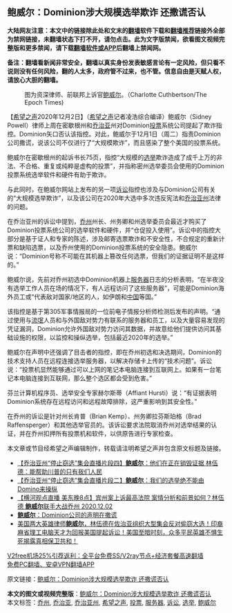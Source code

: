  <h2>鲍威尔：Dominion涉大规模选举欺诈 还撒谎否认</h2> <p class="notice"><b>大陆网友注意：本文中的链接除此处和文末的<a href="https://github.com/bannedbook/fanqiang" >翻墙</a>软件下载和<a href="https://github.com/killgcd/justmysocks/blob/master/README.md">翻墙推荐</a>链接外全部为禁网链接，未翻墙状态下打不开，请勿点击。此为文字版禁闻，欲看图文视频完整版和更多禁闻，请下载<a href="https://github.com/bannedbook/fanqiang">翻墙软件或APP</a>后翻墙上禁闻网。</p><p>备注：翻墙看新闻非常安全，翻墙以真实身份发表敏感言论有一定风险，但只看不说则没有任何风险，翻的人太多，政府管不过来，也不管。信息自由是天赋人权，请放心大胆的翻墙。</b></p>  <div class="entry"> <figure><figcaption>图为资深律师、前联邦上诉官<a href="https://www.bannedbook.org/bnews/tag/%e9%b2%8d%e5%a8%81%e5%b0%94/" class="st_tag internal_tag" rel="tag" title="标签 鲍威尔 下的日志">鲍威尔</a>。（Charlotte Cuthbertson/The Epoch Times)</figcaption></figure> <p>【<span class='wp_keywordlink_affiliate'><a href="https://www.soundofhope.org" title="希望之声" target="_blank">希望之声</a></span>2020年12月2日】（<a href="https://www.bannedbook.org/bnews/tag/%e5%b8%8c%e6%9c%9b%e4%b9%8b%e5%a3%b0/" class="st_tag internal_tag" rel="tag" title="标签 希望之声 下的日志">希望之声</a>记者凌浩综合编译）鲍威尔（Sidney Powell）律师上周在密歇根州和<a href="https://www.bannedbook.org/bnews/tag/%E4%B9%94%E6%B2%BB%E4%BA%9A/" class="st_tag internal_tag" rel="tag" title="标签 乔治亚 下的日志">乔治亚</a>州对Dominion<a href="https://www.bannedbook.org/bnews/tag/%E6%8A%95%E7%A5%A8/" class="st_tag internal_tag" rel="tag" title="标签 投票 下的日志">投票</a>系统公司提起了欺诈指控。Dominion矢口否认该指控。对此，鲍威尔于12月1日（周二）指责Dominion公司撒谎，说该公司不仅进行了“大规模欺诈”，而且感染了整个美国的投票系统。</p> <p>鲍威尔在密歇根州的起诉书长75页，指控“大规模的<a href="https://www.bannedbook.org/bnews/tag/%e9%80%89%e4%b8%be/" class="st_tag internal_tag" rel="tag" title="标签 选举 下的日志">选举</a>欺诈造成了成千上万的非法、不合格、重复或纯粹是虚构的投票”，并指称密州选举委员会使用的Dominion投票系统选举软件和硬件有助于欺诈。</p> <p>与此同时，在鲍威尔网站上发布的另一项<a href="https://www.bannedbook.org/bnews/tag/%E8%AF%89%E8%AE%BC/" class="st_tag internal_tag" rel="tag" title="标签 诉讼 下的日志">诉讼</a>指控也涉及与Dominion公司有关的“大规模选举欺诈”，以及该公司在2020年大选中多次违反宪法和<a href="https://www.bannedbook.org/bnews/tag/%e4%b9%94%e6%b2%bb%e4%ba%9a%e5%b7%9e/" class="st_tag internal_tag" rel="tag" title="标签 乔治亚州 下的日志">乔治亚州</a>法律的问题。</p>  <p>在乔治亚州的诉讼中提到，<a href="https://www.bannedbook.org/bnews/tag/%E4%B9%94%E5%B7%9E/" class="st_tag internal_tag" rel="tag" title="标签 乔州 下的日志">乔州</a>州长、州务卿和州选举委员会最近才购买了Dominion投票系统公司的选举软件和硬件，并“仓促投入使用”。诉讼中的指控大部分是基于证人和专家的陈述，涉及邮寄选票欺诈和不安全性，不合规定的重新计票和缺陷选票，以及乔州使用的Dominion投票系统的安全隐患。鲍威尔说：“Dominion号称不可能在其机器上篡改任何选票，但我们的证据证明不是这样的。”</p> <p>鲍威尔说，先前对乔州初选中Dominion机器上<a href="https://www.bannedbook.org/bnews/tag/%E6%9C%8D%E5%8A%A1%E5%99%A8/" class="st_tag internal_tag" rel="tag" title="标签 服务器 下的日志">服务器</a>日志的分析表明，“在半夜没有选举工作人员在场的情况下，有人远程访问了这些服务器”，可能是Dominion海外员工或“代表敌对国家/地区的人，如伊朗和<span class='wp_keywordlink_affiliate'><a href="https://www.bannedbook.org/" title="中国" target="_blank">中国</a></span>等国。”</p> <p>该指控是基于第305军事情报局的一位前电子情报分析师检测后发布的声明。“通过使用与<span class='wp_keywordlink'><a href="https://www.bannedbook.org/forum11/topic282.html" title="禁片：评中国共产党的流氓本性" target="_blank">流氓</a></span>人员和与外国敌对势力有联系的服务器和员工，以及大量容易发现的凭证漏洞，Dominion允许外国敌对势力访问其数据，并故意给他们提供访问其基础设施的权限，以监控和操纵选举，包括最近2020年的选举。”</p>  <p>鲍威尔在声明中还强调了目击者的指控，即在乔州初选和决选期间，Dominion的技术支持人员在远程连接选举服务器，以解决存储卡上传的“技术问题”。诉讼说：“投票机显然能够通过可以上网的笔记本电脑连接到互联网上。如果有一台笔记本电脑连接到互联网，那么整个选区都会受到危害。”</p> <p>芬兰计算机程序员、选举安全专家赫尔斯蒂（Affiant Hursti）说：“有证据表明Dominion系统存在远程访问和远程故障排除，这严重影响到其安全性。”</p> <p>在乔州的诉讼是针对州长肯普（Brian Kemp）、州务卿拉芬斯珀格（Brad Raffensperger）和其他选举官员的。该诉讼要求法院取消乔州对选举结果的认证，并在乔州扣押所有投票机和软件，以供原告进行专家检查。</p>  <p>本文章或节目经希望之声编辑制作，转载请注明希望之声并包含原文标题及链接。</p> <ul class='op-related-articles' title='相关阅读'> <li><a href='https://www.bannedbook.org/bnews/bannedvideo/20201203/1441107.html' target='_blank'>【乔治亚州“停止窃选”集会直播片段四】<b>鲍威尔</b>：他们在正在销毁证据  林伍德：能帮助川普的只有我们人民</a></li> <li><a href='https://www.bannedbook.org/bnews/bannedvideo/20201203/1441102.html' target='_blank'>【乔治亚州“停止窃选”集会直播片段二】<b>鲍威尔</b>：我们的选举绝不能由Domino来操纵</a></li> <li><a href='https://www.bannedbook.org/bnews/bannedvideo/20201203/1441099.html' target='_blank'>【横河观点直播 美东晚8点】宾州案上诉最高法院 案情分析和前景如何？林伍德 <b>鲍威尔</b>联手大战乔州 2020.12.02</a></li> <li><a href='https://www.bannedbook.org/bnews/cnnews/20201203/1441095.html' target='_blank'><b>鲍威尔</b>：Dominion公司的声明在撒谎</a></li> <li><a href='https://www.bannedbook.org/bnews/bannedvideo/20201203/1441092.html' target='_blank'>美国两大英雄律师<b>鲍威尔</b>，林伍德在佐治亚组织大型集会反对偷窃大选！印裔麻省理工电脑天才为回报美国提起诉讼！美国至暗时刻，众多平民英雄不惧生死揭露真相保卫共和！</a></li> </ul> <p class="texttj"> <a href="https://github.com/bannedbook/fanqiang/wiki/V2ray%E6%9C%BA%E5%9C%BA" target="_blank">V2free机场25%引荐返利：全平台免费SS/V2ray节点+经济套餐高速翻墙</a><br/> <a href="https://github.com/bannedbook/fanqiang/wiki/%E7%A6%81%E9%97%BB%E7%BD%91%E5%AE%89%E5%8D%93%E7%BF%BB%E5%A2%99%E6%96%B0%E9%97%BBAPP" target="_blank">免费PC翻墙、安卓VPN翻墙APP</a></p><p>原文链接：<a class="src_link"  href="https://www.soundofhope.org/post/449467" target="_blank">鲍威尔：Dominion涉大规模选举欺诈 还撒谎否认</a></p><a name='sharetosocial'></a>       <div><b>本文的图文或视频完整版</b>：<a href='https://www.bannedbook.org/bnews/comments/20201203/1441178.html'>鲍威尔：Dominion涉大规模选举欺诈 还撒谎否认</a></div>  </div><!--END ENTRY--> <div class="postfooter"> <div>本文标签：<a href="https://www.bannedbook.org/bnews/tag/%E4%B9%94%E5%B7%9E/" rel="tag">乔州</a>, <a href="https://www.bannedbook.org/bnews/tag/%E4%B9%94%E6%B2%BB%E4%BA%9A/" rel="tag">乔治亚</a>, <a href="https://www.bannedbook.org/bnews/tag/%e4%b9%94%e6%b2%bb%e4%ba%9a%e5%b7%9e/" rel="tag">乔治亚州</a>, <a href="https://www.bannedbook.org/bnews/tag/%e5%b8%8c%e6%9c%9b%e4%b9%8b%e5%a3%b0/" rel="tag">希望之声</a>, <a href="https://www.bannedbook.org/bnews/tag/%E6%8A%95%E7%A5%A8/" rel="tag">投票</a>, <a href="https://www.bannedbook.org/bnews/tag/%E6%9C%8D%E5%8A%A1%E5%99%A8/" rel="tag">服务器</a>, <a href="https://www.bannedbook.org/bnews/tag/%E8%AF%89%E8%AE%BC/" rel="tag">诉讼</a>, <a href="https://www.bannedbook.org/bnews/tag/%e9%80%89%e4%b8%be/" rel="tag">选举</a>, <a href="https://www.bannedbook.org/bnews/tag/%e9%b2%8d%e5%a8%81%e5%b0%94/" rel="tag">鲍威尔</a></div>  </div><!--END POSTFOOTER--> 